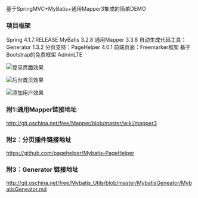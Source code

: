 基于SpringMVC+MyBatis+通用Mapper3集成的简单DEMO
### 项目框架
Spring 4.1.7.RELEASE
MyBatis 3.2.8
通用Mapper 3.3.8
自动生成代码工具：Generator 1.3.2
分页支持：PageHelper 4.0.1
前端页面：Freemarker框架 基于Bootstrap的免费框架 AdminLTE



![登录页面效果](http://git.oschina.net/uploads/images/2017/0116/151535_7e7a6d30_614740.png "登录页面效果")

![后台首页效果](http://git.oschina.net/uploads/images/2017/0116/151605_8bfc0c9b_614740.png "后台首页效果")

![添加用户效果](http://git.oschina.net/uploads/images/2017/0117/145952_5e0df7ba_614740.jpeg "添加用户效果")

### 附1:通用Mapper链接地址
http://git.oschina.net/free/Mapper/blob/master/wiki/mapper3

### 附2：分页插件链接地址
https://github.com/pagehelper/Mybatis-PageHelper

### 附3：Generator 链接地址
http://git.oschina.net/free/Mybatis_Utils/blob/master/MybatisGeneator/MybatisGeneator.md

